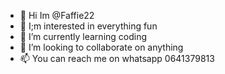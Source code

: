 - 👋 Hi Im @Faffie22
- 👀 I;m interested in everything fun
- 🌱 I’m currently learning coding
- 💞️ I’m looking to collaborate on anything 
- 📫 You can reach me on whatsapp 0641379813

<!---
Faffie22/Faffie22 is a ✨ special ✨ repository because its `README.md` (this file) appears on your GitHub profile.
You can click the Preview link to take a look at your changes.
--->
